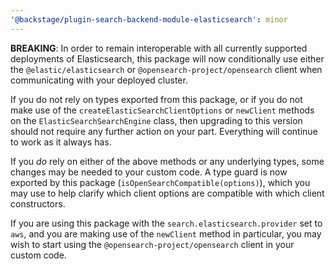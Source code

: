 ```yaml
---
'@backstage/plugin-search-backend-module-elasticsearch': minor
---
```


**BREAKING**: In order to remain interoperable with all currently supported
deployments of Elasticsearch, this package will now conditionally use either
the `@elastic/elasticsearch` or `@opensearch-project/opensearch` client when
communicating with your deployed cluster.

If you do not rely on types exported from this package, or if you do not make
use of the `createElasticSearchClientOptions` or `newClient` methods on the
`ElasticSearchSearchEngine` class, then upgrading to this version should not
require any further action on your part. Everything will continue to work as it
always has.

If you _do_ rely on either of the above methods or any underlying types, some
changes may be needed to your custom code. A type guard is now exported by this
package (`isOpenSearchCompatible(options)`), which you may use to help clarify
which client options are compatible with which client constructors.

If you are using this package with the `search.elasticsearch.provider` set to
`aws`, and you are making use of the `newClient` method in particular, you may
wish to start using the `@opensearch-project/opensearch` client in your custom
code.
